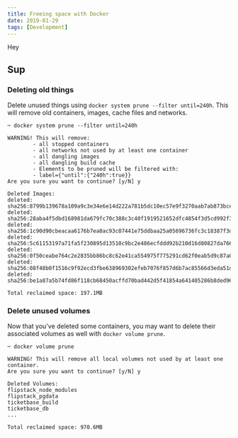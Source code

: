 ```yaml
---
title: Freeing space with Docker
date: 2019-01-29
tags: [Development]
---
```


Hey

## Sup

### Deleting old things

<!-- {.-literate-style} -->

Delete unused things using `docker system prune --filter until=240h`. This will remove old containers, images, cache files and networks.

```
─ docker system prune --filter until=240h
```

<!-- {.-terminal} -->

```
WARNING! This will remove:
        - all stopped containers
        - all networks not used by at least one container
        - all dangling images
        - all dangling build cache
        - Elements to be pruned will be filtered with:
        - label={"until":{"240h":true}}
Are you sure you want to continue? [y/N] y

Deleted Images:
deleted: sha256:8799b139678a109a9c3e34e6e14d222a781b5dc10ec57e9f3270aab7ab873bce
deleted: sha256:28aba4f5dbd168981da679fc70c388c3c40f1919521652dfc4854f3d5cd992f3
deleted: sha256:1c90d90cbeacaa6176b7ea0ac93c07441e75ddbaa25a05696736fc3c18387f3d
deleted: sha256:5c61153197a71fa5f230895d13510c9bc2e486ecfddd92b210d16d80827da766
deleted: sha256:0f50ceabe764c2e2835bb86bc8c62e41ca554975f775291cd62f0eab5d9c87a0
deleted: sha256:08f48b0f1516c9f92ecd3fbe638969302efeb7076f857d6b7ac85566d3eda51d
deleted: sha256:be1a87a5b74fd86f118cb68450acffd70bad442d5f41854a641405286b8ded96

Total reclaimed space: 197.1MB
```

<!-- {.-terminal} -->

### Delete unused volumes

<!-- {.-literate-style} -->

Now that you've deleted some containers, you may want to delete their associated volumes as well with `docker volume prune`.

```
─ docker volume prune
```

<!-- {.-terminal} -->

```
WARNING! This will remove all local volumes not used by at least one container.
Are you sure you want to continue? [y/N] y

Deleted Volumes:
flipstack_node_modules
flipstack_pgdata
ticketbase_build
ticketbase_db
...

Total reclaimed space: 970.6MB
```
